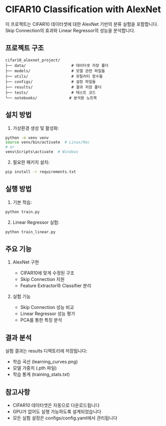 # CIFAR10 Classification with AlexNet

이 프로젝트는 CIFAR10 데이터셋에 대한 AlexNet 기반의 분류 실험을 포함합니다. Skip Connection의 효과와 Linear Regressor의 성능을 분석합니다.

## 프로젝트 구조

```
cifar10_alexnet_project/
├── data/                    # 데이터셋 저장 폴더
├── models/                  # 모델 관련 파일들
├── utils/                   # 유틸리티 함수들
├── configs/                 # 설정 파일들
├── results/                 # 결과 저장 폴더
├── tests/                   # 테스트 코드
└── notebooks/              # 분석용 노트북
```

## 설치 방법

1. 가상환경 생성 및 활성화:

```bash
python -m venv venv
source venv/bin/activate  # Linux/Mac
# or
venv\Scripts\activate  # Windows
```

2. 필요한 패키지 설치:

```bash
pip install -r requirements.txt
```

## 실행 방법

1. 기본 학습:

```bash
python train.py
```

2. Linear Regressor 실험:

```bash
python train_linear.py
```

## 주요 기능

1. AlexNet 구현

   - CIFAR10에 맞게 수정된 구조
   - Skip Connection 지원
   - Feature Extractor와 Classifier 분리

2. 실험 기능
   - Skip Connection 성능 비교
   - Linear Regressor 성능 평가
   - PCA를 통한 특징 분석

## 결과 분석

실험 결과는 results 디렉토리에 저장됩니다:

- 학습 곡선 (learning_curves.png)
- 모델 가중치 (.pth 파일)
- 학습 통계 (training_stats.txt)

## 참고사항

- CIFAR10 데이터셋은 자동으로 다운로드됩니다
- GPU가 없어도 실행 가능하도록 설계되었습니다
- 모든 실험 설정은 configs/config.yaml에서 관리됩니다

